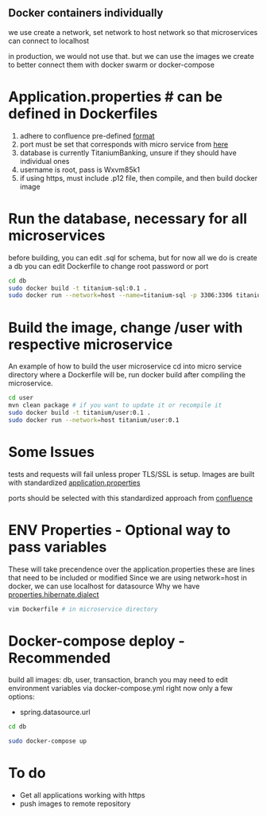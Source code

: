 ## Docker containers individually

we use create a network, set network to host network
so that microservices can connect to localhost

in production, we would not use that. but we can use the
images we create to better connect them with docker swarm or docker-compose

# Application.properties # can be defined in Dockerfiles
1. adhere to confluence pre-defined [format](https://chloejohnson.atlassian.net/wiki/spaces/QUERYCREW/pages/6356998/Main)
2. port must be set that corresponds with micro service from [here](https://chloejohnson.atlassian.net/wiki/spaces/QUERYCREW/pages/6291457/Dev+environment+variables)
3. database is currently TitaniumBanking, unsure if they should have individual ones
4. username is root, pass is Wxvm85k1
5. if using https, must include .p12 file, then compile, and then build docker image


# Run the database, necessary for all microservices
before building, you can edit .sql for schema, but for now all we do is create a db
you can edit Dockerfile to change root password or port 
```bash
cd db
sudo docker build -t titanium-sql:0.1 .
sudo docker run --network=host --name=titanium-sql -p 3306:3306 titanium-sql:0.1
```

# Build the image, change /user with respective microservice
An example of how to build the user microservice
cd into micro service directory where a Dockerfile will be, run docker build after compiling the microservice. 
```bash
cd user
mvn clean package # if you want to update it or recompile it
sudo docker build -t titanium/user:0.1 .
sudo docker run --network=host titanium/user:0.1
```

#  Some Issues
tests and requests will fail unless proper TLS/SSL is setup.
Images are built with standardized [application.properties](https://chloejohnson.atlassian.net/wiki/spaces/QUERYCREW/pages/6356998/Main)

ports should be selected with this standardized approach from [confluence](https://chloejohnson.atlassian.net/wiki/spaces/QUERYCREW/pages/6291457/Dev+environment+variables)

# ENV Properties - Optional way to pass variables
These will take precendence over the application.properties
these are lines that need to be included or modified
Since we are using network=host in docker, we can use localhost for datasource
Why we have [properties.hibernate.dialect](https://github.com/spring-guides/gs-accessing-data-mysql/issues/38)
```bash
vim Dockerfile # in microservice directory
```

# Docker-compose deploy - Recommended
build all images: db, user, transaction, branch
you may need to edit environment variables via docker-compose.yml
right now only a few options: 
- spring.datasource.url
```bash
cd db

sudo docker-compose up
```



# To do
- Get all applications working with https
- push images to remote repository
